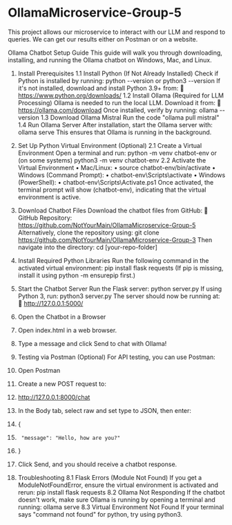# OllamaMicroservice-Group-5
This project allows our microservice to interact with our LLM and respond to queries. We can get our results either on Postman or on a website.


Ollama Chatbot Setup Guide
This guide will walk you through downloading, installing, and running the Ollama chatbot on Windows, Mac, and Linux.
 
1. Install Prerequisites
1.1 Install Python (If Not Already Installed)
Check if Python is installed by running:
python --version
or
python3 --version
If it's not installed, download and install Python 3.9+ from:
🔗 https://www.python.org/downloads/
1.2 Install Ollama (Required for LLM Processing)
Ollama is needed to run the local LLM. Download it from:
🔗 https://ollama.com/download
Once installed, verify by running:
ollama --version
1.3 Download Ollama Mistral
Run the code "ollama pull mistral"
1.4 Run Ollama Server
After installation, start the Ollama server with:
ollama serve
This ensures that Ollama is running in the background.
 
2. Set Up Python Virtual Environment (Optional)
2.1 Create a Virtual Environment
Open a terminal and run:
python -m venv chatbot-env
or (on some systems)
python3 -m venv chatbot-env
2.2 Activate the Virtual Environment
•	Mac/Linux: 
•	source chatbot-env/bin/activate
•	Windows (Command Prompt): 
•	chatbot-env\Scripts\activate
•	Windows (PowerShell): 
•	chatbot-env\Scripts\Activate.ps1
Once activated, the terminal prompt will show (chatbot-env), indicating that the virtual environment is active.
 
3. Download Chatbot Files
Download the chatbot files from GitHub:
📌 GitHub Repository: https://github.com/NotYourMain/OllamaMicroservice-Group-5 
Alternatively, clone the repository using:
git clone https://github.com/NotYourMain/OllamaMicroservice-Group-3
Then navigate into the directory:
cd [your-repo-folder]
 
4. Install Required Python Libraries
Run the following command in the activated virtual environment:
pip install flask requests
(If pip is missing, install it using python -m ensurepip first.)
 
5. Start the Chatbot Server
Run the Flask server:
python server.py
If using Python 3, run:
python3 server.py
The server should now be running at:
📍 http://127.0.0.1:5000/
 
6. Open the Chatbot in a Browser
1.	Open index.html in a web browser.
2.	Type a message and click Send to chat with Ollama!
 
7. Testing via Postman (Optional)
For API testing, you can use Postman:
1.	Open Postman
2.	Create a new POST request to: 
3.	http://127.0.0.1:8000/chat
4.	In the Body tab, select raw and set type to JSON, then enter: 
5.	{
6.	    "message": "Hello, how are you?"
7.	}
8.	Click Send, and you should receive a chatbot response.
 
8. Troubleshooting
8.1 Flask Errors (Module Not Found)
If you get a ModuleNotFoundError, ensure the virtual environment is activated and rerun:
pip install flask requests
8.2 Ollama Not Responding
If the chatbot doesn't work, make sure Ollama is running by opening a terminal and running:
ollama serve
8.3 Virtual Environment Not Found
If your terminal says "command not found" for python, try using python3.

